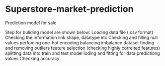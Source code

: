 # Superstore-market-prediction
Prediction model for sale 

Step for buliding model are shown below:
Loading data file (.csv format)
Checking the information link shape, datatype etc
Checking and filling null values
perfoming one-hot encoding
balancing imbalance dataset
finding and removing outliers
feature selection (checking highly correlted features)
splitting data into train and test
model loding and fitting for data
predictiong values
Checking accuracy
